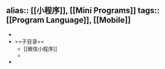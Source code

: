 alias:: [[小程序]], [[Mini Programs]]
tags:: [[Program Language]], [[Mobile]] 
---

-
- ==子目录==
	- [[微信小程序]]
	-
-